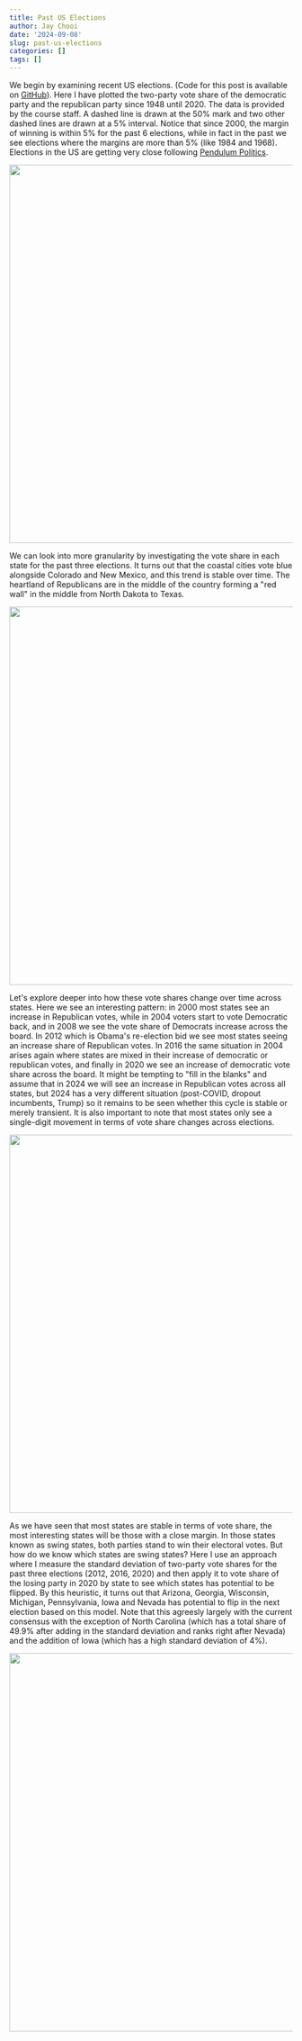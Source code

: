 ```yaml
---
title: Past US Elections
author: Jay Chooi
date: '2024-09-08'
slug: past-us-elections
categories: []
tags: []
---
```






We begin by examining recent US elections. (Code for this post is available on [GitHub](https://github.com/jeqcho/usa-2024-election-prediction/blob/main/content/post/2024-09-08-past-us-elections/index.Rmd)). Here I have plotted the two-party vote share of the democratic party and the republican party since 1948 until 2020. The data is provided by the course staff. A dashed line is drawn at the 50% mark and two other dashed lines are drawn at a 5% interval. Notice that since 2000, the margin of winning is within 5% for the past 6 elections, while in fact in the past we see elections where the margins are more than 5% (like 1984 and 1968). Elections in the US are getting very close following [Pendulum Politics](https://academic.oup.com/book/27424/chapter-abstract/197266061?redirectedFrom=fulltext).

<img src="{{< blogdown/postref >}}index_files/figure-html/unnamed-chunk-3-1.png" width="672" />



We can look into more granularity by investigating the vote share in each state for the past three elections. It turns out that the coastal cities vote blue alongside Colorado and New Mexico, and this trend is stable over time. The heartland of Republicans are in the middle of the country forming a "red wall" in the middle from North Dakota to Texas.

<img src="{{< blogdown/postref >}}index_files/figure-html/unnamed-chunk-5-1.png" width="672" />





Let's explore deeper into how these vote shares change over time across states. Here we see an interesting pattern: in 2000 most states see an increase in Republican votes, while in 2004 voters start to vote Democratic back, and in 2008 we see the vote share of Democrats increase across the board. In 2012 which is Obama's re-election bid we see most states seeing an increase share of Republican votes. In 2016 the same situation in 2004 arises again where states are mixed in their increase of democratic or republican votes, and finally in 2020 we see an increase of democratic vote share across the board. It might be tempting to "fill in the blanks" and assume that in 2024 we will see an increase in Republican votes across all states, but 2024 has a very different situation (post-COVID, dropout incumbents, Trump) so it remains to be seen whether this cycle is stable or merely transient. It is also important to note that most states only see a single-digit movement in terms of vote share changes across elections.

<img src="{{< blogdown/postref >}}index_files/figure-html/unnamed-chunk-9-1.png" width="672" />



As we have seen that most states are stable in terms of vote share, the most interesting states will be those with a close margin. In those states known as swing states, both parties stand to win their electoral votes. But how do we know which states are swing states? Here I use an approach where I measure the standard deviation of two-party vote shares for the past three elections (2012, 2016, 2020) and then apply it to vote share of the losing party in 2020 by state to see which states has potential to be flipped. By this heuristic, it turns out that Arizona, Georgia, Wisconsin, Michigan, Pennsylvania, Iowa and Nevada has potential to flip in the next election based on this model. Note that this agreesly largely with the current consensus with the exception of North Carolina (which has a total share of 49.9% after adding in the standard deviation and ranks right after Nevada) and the addition of Iowa (which has a high standard deviation of 4%).

<img src="{{< blogdown/postref >}}index_files/figure-html/unnamed-chunk-11-1.png" width="672" />


